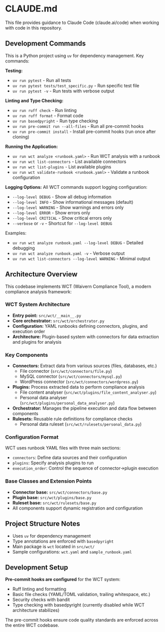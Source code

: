 # CLAUDE.md

This file provides guidance to Claude Code (claude.ai/code) when working with code in this repository.

## Development Commands

This is a Python project using `uv` for dependency management. Key commands:

**Testing:**
- `uv run pytest` - Run all tests
- `uv run pytest tests/test_specific.py` - Run specific test file
- `uv run pytest -v` - Run tests with verbose output

**Linting and Type Checking:**
- `uv run ruff check` - Run linting
- `uv run ruff format` - Format code
- `uv run basedpyright` - Run type checking
- `uv run pre-commit run --all-files` - Run all pre-commit hooks
- `uv run pre-commit install` - Install pre-commit hooks (run once after cloning)

**Running the Application:**
- `uv run wct analyze <runbook.yaml>` - Run WCT analysis with a runbook
- `uv run wct list-connectors` - List available connectors
- `uv run wct list-plugins` - List available plugins
- `uv run wct validate-runbook <runbook.yaml>` - Validate a runbook configuration

**Logging Options:**
All WCT commands support logging configuration:
- `--log-level DEBUG` - Show all debug information
- `--log-level INFO` - Show informational messages (default)
- `--log-level WARNING` - Show warnings and errors only
- `--log-level ERROR` - Show errors only
- `--log-level CRITICAL` - Show critical errors only
- `--verbose` or `-v` - Shortcut for `--log-level DEBUG`

Examples:
- `uv run wct analyze runbook.yaml --log-level DEBUG` - Detailed debugging
- `uv run wct analyze runbook.yaml -v` - Verbose output
- `uv run wct list-connectors --log-level WARNING` - Minimal output

## Architecture Overview

This codebase implements WCT (Waivern Compliance Tool), a modern compliance analysis framework:

### WCT System Architecture
- **Entry point:** `src/wct/__main__.py`
- **Core orchestrator:** `src/wct/orchestrator.py`
- **Configuration:** YAML runbooks defining connectors, plugins, and execution order
- **Architecture:** Plugin-based system with connectors for data extraction and plugins for analysis

### Key Components
- **Connectors:** Extract data from various sources (files, databases, etc.)
  - File connector (`src/wct/connectors/file.py`)
  - MySQL connector (`src/wct/connectors/mysql.py`)
  - WordPress connector (`src/wct/connectors/wordpress.py`)
- **Plugins:** Process extracted data to perform compliance analysis
  - File content analyser (`src/wct/plugins/file_content_analyser.py`)
  - Personal data analyser (`src/wct/plugins/personal_data_analyser.py`)
- **Orchestrator:** Manages the pipeline execution and data flow between components
- **Rulesets:** Reusable rule definitions for compliance checks
  - Personal data ruleset (`src/wct/rulesets/personal_data.py`)

### Configuration Format
WCT uses runbook YAML files with three main sections:
- `connectors`: Define data sources and their configuration
- `plugins`: Specify analysis plugins to run
- `execution_order`: Control the sequence of connector→plugin execution

### Base Classes and Extension Points
- **Connector base:** `src/wct/connectors/base.py`
- **Plugin base:** `src/wct/plugins/base.py`
- **Ruleset base:** `src/wct/rulesets/base.py`
- All components support dynamic registration and configuration

## Project Structure Notes
- Uses `uv` for dependency management
- Type annotations are enforced with `basedpyright`
- Main package is `wct` located in `src/wct/`
- Sample configurations: `wct.yaml` and `sample_runbook.yaml`

## Development Setup

**Pre-commit hooks are configured** for the WCT system:
- Ruff linting and formatting
- Basic file checks (YAML/TOML validation, trailing whitespace, etc.)
- Security checks with bandit
- Type checking with basedpyright (currently disabled while WCT architecture stabilizes)

The pre-commit hooks ensure code quality standards are enforced across the entire WCT codebase.
